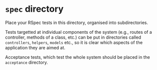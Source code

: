 # `spec` directory

Place your RSpec tests in this directory, organised into subdirectories.

Tests targetted at individual components of the system (e.g., routes of a
controller, methods of a class, etc.) can be put in directories called
`controllers`, `helpers`, `models` etc., so it is clear which aspects of the application
they are aimed at.

Acceptance tests, which test the whole system should be placed in the
`acceptance` directory.
